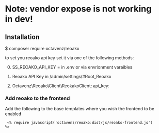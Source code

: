 # Note: vendor expose is not working in dev!

## Installation

$ composer require octavenz/reoako

to set you reoako api key
set it via one of the following methods:

0.  SS_REOAKO_API_KEY = <KEY>
    in .env or via envrionment varaibles

1.  Reoako API Key in /admin/settings/#Root_Reoako

2.  Octavenz\Reoako\Client\ReokakoClient:
    api_key: <KEY>

### Add reoako to the frontend

Add the following to the base templates where you wish the frontend to be enabled

` <% require javascript('octavenz/reoako:dist/js/reoako-frontend.js') %>`
